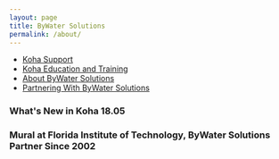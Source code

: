 ```yaml
---
layout: page
title: ByWater Solutions
permalink: /about/
---
```


<script src="http://code.jquery.com/jquery-3.2.1.min.js"
      integrity="sha256-hwg4gsxgFZhOsEEamdOYGBf13FyQuiTwlAQgxVSNgt4="
      crossorigin="anonymous"></script>

<script src="https://use.fontawesome.com/7f1eb31462.js"></script>

<link rel="stylesheet" href="{{ site.baseurl }}/assets/css/about.css">
<script src="https://use.typekit.net/sco1mxn.js"></script>


<script>try{Typekit.load({ async: true });}catch(e){}</script>


<section class="intro_page">

<nav class="main">

<ul>
 <li><a href="{{ site.baseurl }}/support/">Koha Support</a></li>
 <li><a href="{{ site.baseurl }}/education/">Koha Education and Training</a></li>
 <li><a href="">About ByWater Solutions</a></li>
 <li><a href="">Partnering With ByWater Solutions</a></li>
</ul>

</nav>

<section class="recents">
<h1>What's New in Koha 18.05</h1>
<h1 class="partner">Mural at Florida Institute of Technology, ByWater Solutions Partner Since 2002</h1>
</section>
</section>
